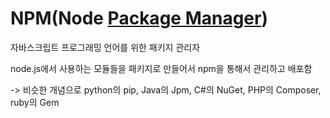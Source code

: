 # NPM(Node [Package Manager](Package_Manager.md))

자바스크립트 프로그래밍 언어를 위한 패키지 관리자

node.js에서 사용하는 모듈들을 패키지로 만들어서 npm을 통해서 관리하고 배포함

-> 비슷한 개념으로 python의 pip, Java의 Jpm, C#의 NuGet, PHP의 Composer, ruby의 Gem